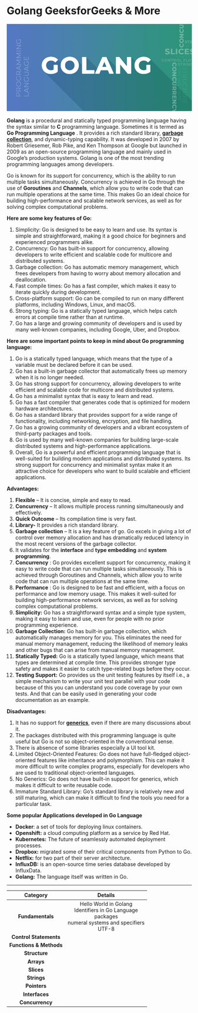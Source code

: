# Golang GeeksforGeeks & More

![GOLANG](image/README/GOLANG.png)

**Golang** is a procedural and statically typed programming language having the syntax similar to ****C**** programming language. Sometimes it is termed as  ****Go Programming Language**** . It provides a rich standard library, **[garbage collection](https://www.techtarget.com/searchstorage/definition/garbage-collection)**, and dynamic-typing capability. It was developed in 2007 by Robert Griesemer, Rob Pike, and Ken Thompson at Google but launched in 2009 as an open-source programming language and mainly used in Google’s production systems. Golang is one of the most trending programming languages among developers.

Go is known for its support for concurrency, which is the ability to run multiple tasks simultaneously. Concurrency is achieved in Go through the use of **Goroutines** and **Channels**, which allow you to write code that can run multiple operations at the same time. This makes Go an ideal choice for building high-performance and scalable network services, as well as for solving complex computational problems.

**Here are some key features of Go:**

1. Simplicity: Go is designed to be easy to learn and use. Its syntax is simple and straightforward, making it a good choice for beginners and experienced programmers alike.
2. Concurrency: Go has built-in support for concurrency, allowing developers to write efficient and scalable code for multicore and distributed systems.
3. Garbage collection: Go has automatic memory management, which frees developers from having to worry about memory allocation and deallocation.
4. Fast compile times: Go has a fast compiler, which makes it easy to iterate quickly during development.
5. Cross-platform support: Go can be compiled to run on many different platforms, including Windows, Linux, and macOS.
6. Strong typing: Go is a statically typed language, which helps catch errors at compile time rather than at runtime.
7. Go has a large and growing community of developers and is used by many well-known companies, including Google, Uber, and Dropbox.

**Here are some important points to keep in mind about Go programming language:**

1. Go is a statically typed language, which means that the type of a variable must be declared before it can be used.
2. Go has a built-in garbage collector that automatically frees up memory when it is no longer needed.
3. Go has strong support for concurrency, allowing developers to write efficient and scalable code for multicore and distributed systems.
4. Go has a minimalist syntax that is easy to learn and read.
5. Go has a fast compiler that generates code that is optimized for modern hardware architectures.
6. Go has a standard library that provides support for a wide range of functionality, including networking, encryption, and file handling.
7. Go has a growing community of developers and a vibrant ecosystem of third-party packages and tools.
8. Go is used by many well-known companies for building large-scale distributed systems and high-performance applications.
9. Overall, Go is a powerful and efficient programming language that is well-suited for building modern applications and distributed systems. Its strong support for concurrency and minimalist syntax make it an attractive choice for developers who want to build scalable and efficient applications.

**Advantages:**

1. ****Flexible**** – It is concise, simple and easy to read.
2. ****Concurrency**** – It allows multiple process running simultaneously and effectively.
3. ****Quick Outcome**** – Its compilation time is very fast.
4. ****Library-**** It provides a rich standard library.
5. ****Garbage collection**** – It is a key feature of go. Go excels in giving a lot of control over memory allocation and has dramatically reduced latency in the most recent versions of the garbage collector.
6. It validates for the **interface** and **type embedding** and **system programming**.
7. ****Concurrency**** : Go provides excellent support for concurrency, making it easy to write code that can run multiple tasks simultaneously. This is achieved through Goroutines and Channels, which allow you to write code that can run multiple operations at the same time.
8. ****Performance**** : Go is designed to be fast and efficient, with a focus on performance and low memory usage. This makes it well-suited for building high-performance network services, as well as for solving complex computational problems.
9. ****Simplicity:**** Go has a straightforward syntax and a simple type system, making it easy to learn and use, even for people with no prior programming experience.
10. ****Garbage Collection:**** Go has built-in garbage collection, which automatically manages memory for you. This eliminates the need for manual memory management, reducing the likelihood of memory leaks and other bugs that can arise from manual memory management.
11. **Statically Typed:** Go is a statically typed language, which means that types are determined at compile time. This provides stronger type safety and makes it easier to catch type-related bugs before they occur.
12. **Testing Support:** Go provides us the unit testing features by itself i.e., a simple mechanism to write your unit test parallel with your code because of this you can understand you code coverage by your own tests. And that can be easily used in generating your code documentation as an example.

****Disadvantages:****

1. It has no support for **[generics](https://www.geeksforgeeks.org/generics-in-java/)**, even if there are many discussions about it.
2. The packages distributed with this programming language is quite useful but Go is not so object-oriented in the conventional sense.
3. There is absence of some libraries especially a UI tool kit.
4. Limited Object-Oriented Features: Go does not have full-fledged object-oriented features like inheritance and polymorphism. This can make it more difficult to write complex programs, especially for developers who are used to traditional object-oriented languages.
5. No Generics: Go does not have built-in support for generics, which makes it difficult to write reusable code.
6. Immature Standard Library: Go’s standard library is relatively new and still maturing, which can make it difficult to find the tools you need for a particular task.

****Some popular Applications developed in Go Language****

* **Docker**: a set of tools for deploying linux containers.
* ****Openshift:**** a cloud computing platform as a service by Red Hat.
* ****Kubernetes:**** The future of seamlessly automated deployment processes.
* ****Dropbox:**** migrated some of their critical components from Python to Go.
* ****Netflix:**** for two part of their server architecture.
* ****InfluxDB:**** is an open-source time series database developed by InfluxData.
* ****Golang:**** The language itself was written in Go.

---

|                Category                |                                                      Details                                                      |
| :-------------------------------------: | :----------------------------------------------------------------------------------------------------------------: |
|    ****Fundamentals****    | Hello World in Golang<br />Identifiers in Go Language<br />packages<br />numeral systems and specifiers<br />UTF-8 |
| ****Control Statements**** |                                                                                                                    |
| ****Functions & Methods**** |                                                                                                                    |
|      ****Structure****      |                                                                                                                    |
|       ****Arrays****       |                                                                                                                    |
|       ****Slices****       |                                                                                                                    |
|       ****Strings****       |                                                                                                                    |
|      ****Pointers****      |                                                                                                                    |
|     ****Interfaces****     |                                                                                                                    |
|     ****Concurrency****     |                                                                                                                    |
